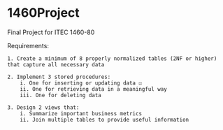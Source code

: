 # 1460Project

Final Project for ITEC 1460-80

Requirements:

    1. Create a minimum of 8 properly normalized tables (2NF or higher) that capture all necessary data

    2. Implement 3 stored procedures:
        i. One for inserting or updating data ☑
        ii. One for retrieving data in a meaningful way
        iii. One for deleting data

    3. Design 2 views that:
        i. Summarize important business metrics
        ii. Join multiple tables to provide useful information

